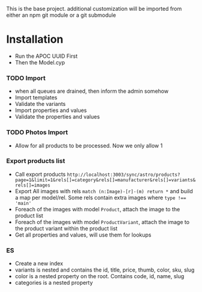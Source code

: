 This is the base project.
additional customization will be imported from either an npm git module or a 
git submodule
# Installation
* Run the APOC UUID First
* Then the Model.cyp

### TODO Import
* when all queues are drained, then inform the admin somehow
* Import templates
* Validate the variants
* Import properties and values
* Validate the properties and values

### TODO Photos Import
* Allow for all products to be processed. Now we only allow 1



### Export products list
* Call export products `http://localhost:3003/sync/astro/products?page=1&limit=1&rels[]=category&rels[]=manufacturer&rels[]=variants&rels[]=images`
* Export All images with rels `match (n:Image)-[r]-(m) return *` and build a map per model/rel. Some rels contain extra images where `type !== 'main'`
* Foreach of the images with model `Product`, attach the image to the product list
* Foreach of the images with model `ProductVariant`, attach the image to the product variant within the product list
* Get all properties and values, will use them for lookups 

### ES
* Create a new index
* variants is nested and contains the id, title, price, thumb, color, sku, slug
* color is a nested property on the root. Contains code, id, name, slug
* categories is a nested property
